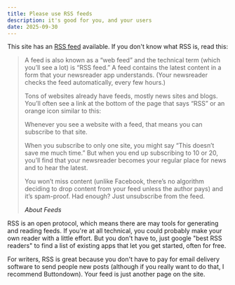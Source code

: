 ```yaml
---
title: Please use RSS feeds
description: it's good for you, and your users
date: 2025-09-30
---
```


This site has an [RSS feed](/index.xml) available. If you don't know what RSS is, read this:

> A feed is also known as a “web feed” and the technical term (which you’ll see a lot) is “RSS feed.” A feed contains the latest content in a form that your newsreader app understands. (Your newsreader checks the feed automatically, every few hours.)
>
> Tons of websites already have feeds, mostly news sites and blogs. You’ll often see a link at the bottom of the page that says “RSS” or an orange icon similar to this:
>
> Whenever you see a website with a feed, that means you can subscribe to that site.
>
> When you subscribe to only one site, you might say “This doesn’t save me much time.” But when you end up subscribing to 10 or 20, you’ll find that your newsreader becomes your regular place for news and to hear the latest.
>
> You won’t miss content (unlike Facebook, there’s no algorithm deciding to drop content from your feed unless the author pays) and it’s spam-proof. Had enough? Just unsubscribe from the feed.
>
> <cite> <a herf='https://aboutfeeds.com/'> About Feeds </a> </cite>

RSS is an open protocol, which means there are may tools for generating and reading feeds. If you're at all technical, you could probably make your own reader with a little effort. But you don't have to, just google "best RSS readers" to find a list of existing apps that let you get started, often for free.

For writers, RSS is great because you don't have to pay for email delivery software to send people new posts (although if you really want to do that, I recommend Buttondown). Your feed is just another page on the site.
